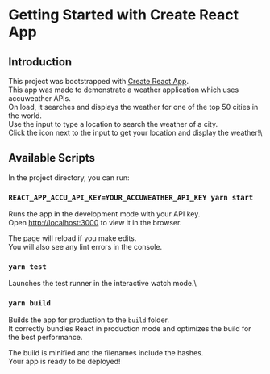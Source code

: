 # Getting Started with Create React App

## Introduction

This project was bootstrapped with [Create React App](https://github.com/facebook/create-react-app).\
This app was made to demonstrate a weather application which uses accuweather APIs.\
On load, it searches and displays the weather for one of the top 50 cities in the world.\
Use the input to type a location to search the weather of a city.\
Click the icon next to the input to get your location and display the weather!\

## Available Scripts

In the project directory, you can run:

### `REACT_APP_ACCU_API_KEY=YOUR_ACCUWEATHER_API_KEY yarn start`

Runs the app in the development mode with your API key.\
Open [http://localhost:3000](http://localhost:3000) to view it in the browser.

The page will reload if you make edits.\
You will also see any lint errors in the console.

### `yarn test`

Launches the test runner in the interactive watch mode.\

### `yarn build`

Builds the app for production to the `build` folder.\
It correctly bundles React in production mode and optimizes the build for the best performance.

The build is minified and the filenames include the hashes.\
Your app is ready to be deployed!

